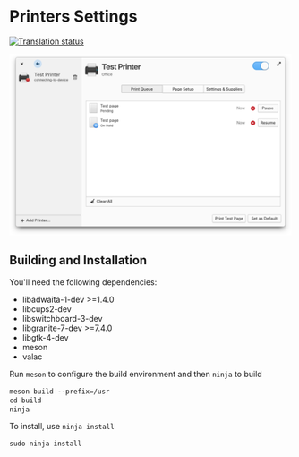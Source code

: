 # Printers Settings
[![Translation status](https://l10n.elementaryos.org/widget/settings/printers/svg-badge.svg)](https://l10n.elementaryos.org/engage/settings/)

![screenshot](data/screenshot.png?raw=true)

## Building and Installation

You'll need the following dependencies:

* libadwaita-1-dev >=1.4.0
* libcups2-dev
* libswitchboard-3-dev
* libgranite-7-dev >=7.4.0
* libgtk-4-dev
* meson
* valac

Run `meson` to configure the build environment and then `ninja` to build

    meson build --prefix=/usr
    cd build
    ninja

To install, use `ninja install`

    sudo ninja install
